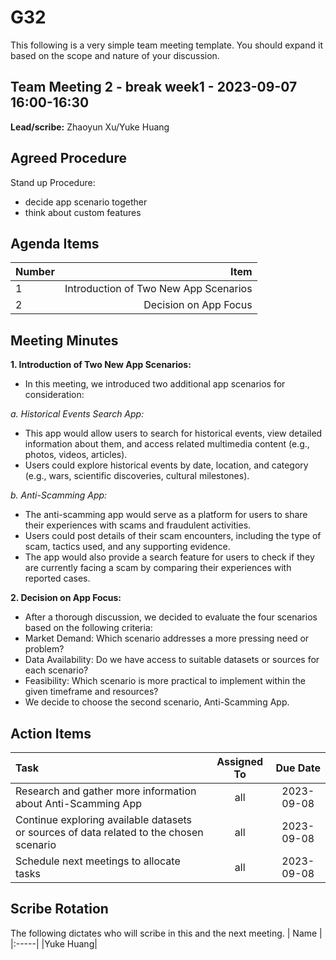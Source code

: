 # G32
This following is a very simple team meeting template. You should expand it based on the scope and nature of your discussion.

## Team Meeting 2 - break week1  - 2023-09-07 16:00-16:30
**Lead/scribe:** Zhaoyun Xu/Yuke Huang
<br>


## Agreed Procedure
Stand up Procedure: 
- decide app scenario together
- think about custom features  


## Agenda Items
| Number   |        Item |
|:---------|------------:|
| 1 | Introduction of Two New App Scenarios |
| 2 | Decision on App Focus |
## Meeting Minutes
**1. Introduction of Two New App Scenarios:**
- In this meeting, we introduced two additional app scenarios for consideration: 

*a. Historical Events Search App:*
- This app would allow users to search for historical events, view detailed information about them, and access related multimedia content (e.g., photos, videos, articles).
- Users could explore historical events by date, location, and category (e.g., wars, scientific discoveries, cultural milestones). 
 
*b. Anti-Scamming App:*
- The anti-scamming app would serve as a platform for users to share their experiences with scams and fraudulent activities.
- Users could post details of their scam encounters, including the type of scam, tactics used, and any supporting evidence.
- The app would also provide a search feature for users to check if they are currently facing a scam by comparing their experiences with reported cases.

**2.	Decision on App Focus:**
- After a thorough discussion, we decided to evaluate the four scenarios based on the following criteria:
- Market Demand: Which scenario addresses a more pressing need or problem?
- Data Availability: Do we have access to suitable datasets or sources for each scenario?
- Feasibility: Which scenario is more practical to implement within the given timeframe and resources?
- We decide to choose the second scenario, Anti-Scamming App.



## Action Items
| Task                                   | Assigned To |  Due Date  |
|:---------------------------------------|:-----------:|:----------:|
|Research and gather more information about Anti-Scamming App|  all   | 2023-09-08 |
|Continue exploring available datasets or sources of data related to the chosen scenario|  all   | 2023-09-08 |
|Schedule next meetings to allocate tasks |  all   | 2023-09-08 |




## Scribe Rotation
The following dictates who will scribe in this and the next meeting.
| Name |
|:-----|
|Yuke Huang|

